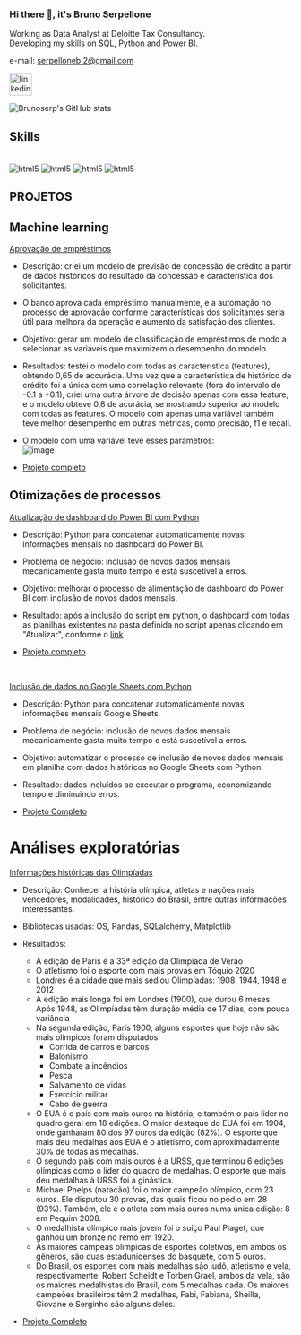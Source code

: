 ### Hi there 👋, it's Bruno Serpellone
Working as Data Analyst at Deloitte Tax Consultancy.<br>
Developing my skills on SQL, Python and Power BI. <br>

e-mail: serpelloneb.2@gmail.com

[<img src='https://cdn.jsdelivr.net/npm/simple-icons@3.0.1/icons/linkedin.svg' alt='linkedin' height='40'>](https://www.linkedin.com/in/https://www.linkedin.com/in/brunoserp//)  

![Brunoserp's GitHub stats](https://github-readme-stats.vercel.app/api?username=brunoserp&show_icons=true&theme=cobalt)

## Skills
<div style="display: inline_block"><br/>
  <img align="center" alt="html5" src="https://img.shields.io/badge/Python-FFD43B?style=for-the-badge&logo=python&logoColor=blue"/>
  <img align="center" alt="html5" src="https://img.shields.io/badge/Microsoft%20SQL%20Server-CC2927?style=for-the-badge&logo=microsoft%20sql%20server&logoColor=white" />
  <img align="center" alt="html5" src="https://img.shields.io/badge/PowerBI-F2C811?style=for-the-badge&logo=Power%20BI&logoColor=white" />
  <img align="center" alt="html5" src="https://img.shields.io/badge/Microsoft_Excel-217346?style=for-the-badge&logo=microsoft-excel&logoColor=white" />
</div>

## PROJETOS

## Machine learning
[Aprovação de empréstimos](https://github.com/brunoserp/Machine-Learning/blob/main/aprovacao_emprestimos.ipynb)

- Descrição: criei um modelo de previsão de concessão de crédito a partir de dados históricos do resultado da concessão e característica dos solicitantes.

- O banco aprova cada empréstimo manualmente, e a automação no processo de aprovação conforme características dos solicitantes seria útil para melhora da operação e aumento da satisfação dos clientes.

- Objetivo: gerar um modelo de classificação de empréstimos de modo a selecionar as variáveis que maximizem o desempenho do modelo.

- Resultados: testei o modelo com todas as característica (features), obtendo 0,65 de accurácia. Uma vez que a característica de histórico de crédito foi a única com uma correlação relevante (fora do intervalo de -0.1 a +0.1), criei uma outra árvore de decisão apenas com essa feature, e o modelo obteve 0,8 de acurácia, se mostrando superior ao modelo com todas as features. O modelo com apenas uma variável também teve melhor desempenho em outras métricas, como precisão, f1 e recall.

- O modelo com uma variável teve esses parâmetros: <br>
![image](https://github.com/user-attachments/assets/ce89c9d3-ee9d-4625-b418-4dd1acd9e82a)

- [Projeto completo](https://github.com/brunoserp/Machine-Learning/blob/main/aprovacao_emprestimos.ipynb)



## Otimizações de processos
[Atualização de dashboard do Power BI com Python](https://github.com/brunoserp/Python-e-PowerBI/tree/main)

- Descrição: Python para concatenar automaticamente novas informações mensais no dashboard do Power BI.

- Problema de negócio: inclusão de novos dados mensais mecanicamente gasta muito tempo e está suscetível a erros.

- Objetivo: melhorar o processo de alimentação de dashboard do Power BI com inclusão de novos dados mensais.

- Resultado: após a inclusão do script em python, o dashboard com todas as planilhas existentes na pasta definida no script apenas clicando em "Atualizar", conforme o [link](https://youtu.be/J3HarLFo7Aw)

- [Projeto completo](https://github.com/brunoserp/Python-e-PowerBI/tree/main)

<br> 

[Inclusão de dados no Google Sheets com Python](https://github.com/brunoserp/Python/tree/main/Google%20Sheets)

- Descrição: Python para concatenar automaticamente novas informações mensais Google Sheets.

- Problema de negócio: inclusão de novos dados mensais mecanicamente gasta muito tempo e está suscetível a erros.

- Objetivo: automatizar o processo de inclusão de novos dados mensais em planilha com dados históricos no Google Sheets com Python.

- Resultado: dados incluídos ao executar o programa, economizando tempo e diminuindo erros.

- [Projeto Completo](https://github.com/brunoserp/Python/tree/main/Google%20Sheets)

# Análises exploratórias

[Informações históricas das Olimpíadas](https://github.com/brunoserp/Python/tree/main/Google%20Sheets)
- Descrição: Conhecer a história olímpica, atletas e nações mais vencedores, modalidades, histórico do Brasil, entre outras informações interessantes.
- Bibliotecas usadas: OS, Pandas, SQLalchemy, Matplotlib
- Resultados:
  - A edição de Paris é a 33ª edição da Olimpíada de Verão
  - O atletismo foi o esporte com mais provas em Tóquio 2020
  - Londres é a cidade que mais sediou Olimpíadas: 1908, 1944, 1948 e 2012
  - A edição mais longa foi em Londres (1900), que durou 6 meses. Após 1948, as Olimpíadas têm duração média de 17 dias, com pouca variância
  - Na segunda edição, Paris 1900, alguns esportes que hoje não são mais olímpicos foram disputados:
    - Corrida de carros e barcos
    - Balonismo
    - Combate a incêndios
    - Pesca
    - Salvamento de vidas
    - Exercício militar
    - Cabo de guerra
  - O EUA é o país com mais ouros na história, e também o país líder no quadro geral em 18 edições. O maior destaque do EUA foi em 1904, onde ganharam 80 dos 97 ouros da edição (82%). O esporte que mais deu medalhas aos EUA é o atletismo, com aproximadamente 30% de todas as medalhas.
  - O segundo país com mais ouros é a URSS, que terminou 6 edições olímpicas como o líder do quadro de medalhas. O esporte que mais deu medalhas à URSS foi a ginástica.
  - Michael Phelps (natação) foi o maior campeão olímpico, com 23 ouros. Ele disputou 30 provas, das quais ficou no pódio em 28 (93%). Também, ele é o atleta com mais ouros numa única edição: 8 em Pequim 2008.
  - O medalhista olímpico mais jovem foi o suíço Paul Piaget, que ganhou um bronze no remo em 1920.
  - As maiores campeãs olímpicas de esportes coletivos, em ambos os gêneros, são duas estadunidenses do basquete, com 5 ouros.
  - Do Brasil, os esportes com mais medalhas são judô, atletismo e vela, respectivamente. Robert Scheidt e Torben Grael, ambos da vela, são os maiores medalhistas do Brasil, com 5 medalhas cada. Os maiores campeões brasileiros têm 2 medalhas, Fabi, Fabiana, Sheilla, Giovane e Serginho são alguns deles.

- [Projeto Completo](https://github.com/brunoserp/Python/tree/main/Google%20Sheets)



